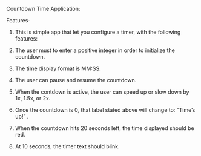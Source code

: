 Countdown Time Application:

Features-
1. This is simple app that let you configure a timer, with the following features:

2. The user must to enter a positive integer in order to initialize the countdown.

3. The time display format is MM:SS.

4. The user can pause and resume the countdown.

5. When the contdown is active, the user can speed up or slow down by 1x, 1.5x, or 2x.

6. Once the countdown is 0, that label stated above will change to: “Time’s up!” .

7. When the countdown hits 20 seconds left, the time displayed should be red.

8. At 10 seconds, the timer text should blink.
